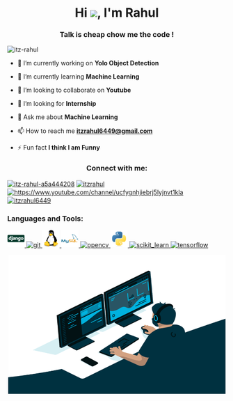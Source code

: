 <h1 align="center">Hi <img src="https://media.giphy.com/media/hvRJCLFzcasrR4ia7z/giphy.gif" width="25px">, I'm Rahul</h1>
<h3 align="center">Talk is cheap chow me the code !</h3>

<p align="left"> <img src="https://komarev.com/ghpvc/?username=itz-rahul&label=Profile%20views&color=0e75b6&style=flat" alt="itz-rahul" /> </p>

- 🔭 I’m currently working on **Yolo Object Detection**

- 🌱 I’m currently learning **Machine Learning**

- 👯 I’m looking to collaborate on **Youtube**

- 🤝 I’m looking for **Internship**

- 💬 Ask me about **Machine Learning**

- 📫 How to reach me **itzrahul6449@gmail.com**

- ⚡ Fun fact **I think I am Funny**

<h3 align="center">Connect with me:</h3>
<p align="left">
<a href="https://linkedin.com/in/itz-rahul-a5a444208" target="blank"><img align="center" src="https://raw.githubusercontent.com/rahuldkjain/github-profile-readme-generator/master/src/images/icons/Social/linked-in-alt.svg" alt="itz-rahul-a5a444208" height="30" width="40" /></a>
<a href="https://kaggle.com/itzrahul" target="blank"><img align="center" src="https://raw.githubusercontent.com/rahuldkjain/github-profile-readme-generator/master/src/images/icons/Social/kaggle.svg" alt="itzrahul" height="30" width="40" /></a>
<a href="https://www.youtube.com/c/https://www.youtube.com/channel/ucfygnhjiebrj5lyjnvt1kla" target="blank"><img align="center" src="https://raw.githubusercontent.com/rahuldkjain/github-profile-readme-generator/master/src/images/icons/Social/youtube.svg" alt="https://www.youtube.com/channel/ucfygnhjiebrj5lyjnvt1kla" height="30" width="40" /></a>
<a href="https://www.hackerrank.com/itzrahul6449" target="blank"><img align="center" src="https://raw.githubusercontent.com/rahuldkjain/github-profile-readme-generator/master/src/images/icons/Social/hackerrank.svg" alt="itzrahul6449" height="30" width="40" /></a>
</p>

<h3 align="left">Languages and Tools:</h3>
<p align="left"> <a href="https://www.djangoproject.com/" target="_blank"> <img src="https://raw.githubusercontent.com/devicons/devicon/master/icons/django/django-original.svg" alt="django" width="40" height="40"/> </a> <a href="https://git-scm.com/" target="_blank"> <img src="https://www.vectorlogo.zone/logos/git-scm/git-scm-icon.svg" alt="git" width="40" height="40"/> </a> <a href="https://www.linux.org/" target="_blank"> <img src="https://raw.githubusercontent.com/devicons/devicon/master/icons/linux/linux-original.svg" alt="linux" width="40" height="40"/> </a> <a href="https://www.mysql.com/" target="_blank"> <img src="https://raw.githubusercontent.com/devicons/devicon/master/icons/mysql/mysql-original-wordmark.svg" alt="mysql" width="40" height="40"/> </a> <a href="https://opencv.org/" target="_blank"> <img src="https://www.vectorlogo.zone/logos/opencv/opencv-icon.svg" alt="opencv" width="40" height="40"/> </a> <a href="https://www.python.org" target="_blank"> <img src="https://raw.githubusercontent.com/devicons/devicon/master/icons/python/python-original.svg" alt="python" width="40" height="40"/> </a> <a href="https://scikit-learn.org/" target="_blank"> <img src="https://upload.wikimedia.org/wikipedia/commons/0/05/Scikit_learn_logo_small.svg" alt="scikit_learn" width="40" height="40"/> </a> <a href="https://www.tensorflow.org" target="_blank"> <img src="https://www.vectorlogo.zone/logos/tensorflow/tensorflow-icon.svg" alt="tensorflow" width="40" height="40"/> </a> </p>

<p align="center"><img src="https://raw.githubusercontent.com/itz-rahul/itz-rahul/master/code.gif" width="500" height="320"></p>

<p align="center"> <img src="https://github-readme-stats.vercel.app/api?username=itz-rahul&show_icons=true&locale=en" alt="itz-rahul </p>
